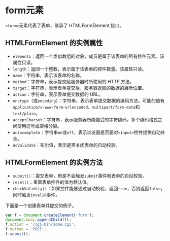 # form元素

`<form>`元素代表了表单，继承了 HTMLFormElement 接口。

## HTMLFormElement 的实例属性

- `elements`：返回一个类似数组的对象，成员是属于该表单的所有控件元素。该属性只读。
- `length`：返回一个整数，表示属于该表单的控件数量。该属性只读。
- `name`：字符串，表示该表单的名称。
- `method`：字符串，表示提交给服务器时所使用的 HTTP 方法。
- `target`：字符串，表示表单提交后，服务器返回的数据的展示位置。
- `action`：字符串，表示表单提交数据的 URL。
- `enctype`（或`encoding`）：字符串，表示表单提交数据的编码方法，可能的值有`application/x-www-form-urlencoded`、`multipart/form-data`和`text/plain`。
- `acceptCharset`：字符串，表示服务器所能接受的字符编码，多个编码格式之间使用逗号或空格分隔。
- `autocomplete`：字符串`on`或`off`，表示浏览器是否要对`<input>`控件提供自动补全。
- `noValidate`：布尔值，表示是否关闭表单的自动校验。

## HTMLFormElement 的实例方法

- `submit()`：提交表单，但是不会触发`submit`事件和表单的自动校验。
- `reset()`：重置表单控件的值为默认值。
- `checkValidity()`：如果控件能够通过自动校验，返回`true`，否则返回`false`，同时触发`invalid`事件。

下面是一个创建表单并提交的例子。

```javascript
var f = document.createElement('form');
document.body.appendChild(f);
f.action = '/cgi-bin/some.cgi';
f.method = 'POST';
f.submit();
```
